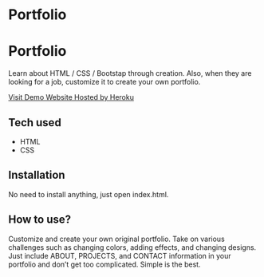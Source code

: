 # Portfolio
# Portfolio
 Learn about HTML / CSS / Bootstap through creation. Also, when they are looking for a job, customize it to create your own portfolio.
 
[Visit Demo Website Hosted by Heroku](https://dashboard.heroku.com/apps/portfolio-joyce1/deploy/github)


## Tech used
* HTML
* CSS


## Installation
No need to install anything, just open index.html.

## How to use?
Customize and create your own original portfolio. Take on various challenges such as changing colors, adding effects, and changing designs. Just include ABOUT, PROJECTS, and CONTACT information in your portfolio and don’t get too complicated. Simple is the best.
